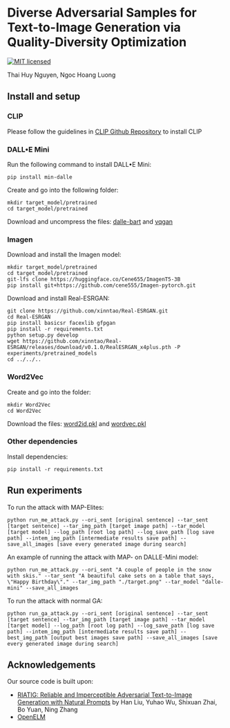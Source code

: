 # Diverse Adversarial Samples for Text-to-Image Generation via Quality-Diversity Optimization
[![MIT licensed](https://img.shields.io/badge/license-MIT-brightgreen.svg)](LICENSE)

Thai Huy Nguyen, Ngoc Hoang Luong

## Install and setup

### CLIP
Please follow the guidelines in [CLIP Github Repository](https://github.com/openai/CLIP) to install CLIP


### DALL•E Mini
Run the following command to install DALL•E Mini:
```
pip install min-dalle
```
Create and go into the following folder:
```
mkdir target_model/pretrained
cd target_model/pretrained
```
Download and uncompress the files: [dalle-bart](https://drive.google.com/file/d/1Qq_FARjdZlHra3r_g2ZvMLyDPzsgx6Af/view?usp=sharing) and [vqgan](https://drive.google.com/file/d/1ckxflXZnnWJzRvFHhpzuj11Pxr07Wby0/view?usp=sharing)


### Imagen
Download and install the Imagen model:
```
mkdir target_model/pretrained
cd target_model/pretrained
git-lfs clone https://huggingface.co/Cene655/ImagenT5-3B
pip install git+https://github.com/cene555/Imagen-pytorch.git
```

Download and install Real-ESRGAN:
```
git clone https://github.com/xinntao/Real-ESRGAN.git
cd Real-ESRGAN
pip install basicsr facexlib gfpgan
pip install -r requirements.txt
python setup.py develop
wget https://github.com/xinntao/Real-ESRGAN/releases/download/v0.1.0/RealESRGAN_x4plus.pth -P experiments/pretrained_models
cd ../../..
```

### Word2Vec
Create and go into the folder:
```
mkdir Word2Vec 
cd Word2Vec
```
Download the files: [word2id.pkl](https://drive.google.com/file/d/11kSfFGm1YOo5N08GGytnZy4cMpDTyd0h/view?usp=sharing) and [wordvec.pkl](https://drive.google.com/file/d/1h1hhkyZWZc-JhKqJBPtnJ2riooXMY-e0/view?usp=sharing)

### Other dependencies
Install dependencies:
```
pip install -r requirements.txt
```

## Run experiments
To run the attack with MAP-Elites:
```
python run_me_attack.py --ori_sent [original sentence] --tar_sent [target sentence] --tar_img_path [target image path] --tar_model [target model] --log_path [root log path] --log_save_path [log save path] --intem_img_path [intermediate results save path] --save_all_images [save every generated image during search]
```

An example of running the attack with MAP- on DALLE-Mini model:
```
python run_me_attack.py --ori_sent "A couple of people in the snow with skis." --tar_sent "A beautiful cake sets on a table that says, \"Happy Birthday\"." --tar_img_path "./target.png" --tar_model "dalle-mini" --save_all_images
```

To run the attack with normal GA:
```
python run_ga_attack.py --ori_sent [original sentence] --tar_sent [target sentence] --tar_img_path [target image path] --tar_model [target model] --log_path [root log path] --log_save_path [log save path] --intem_img_path [intermediate results save path] --best_img_path [output best images save path] --save_all_images [save every generated image during search]
```


## Acknowledgements

Our source code is built upon:
- [RIATIG: Reliable and Imperceptible Adversarial Text-to-Image Generation with Natural Prompts](https://github.com/WUSTL-CSPL/RIATIG) by Han Liu, Yuhao Wu, Shixuan Zhai, Bo Yuan, Ning Zhang
- [OpenELM](https://github.com/CarperAI/OpenELM.git)
